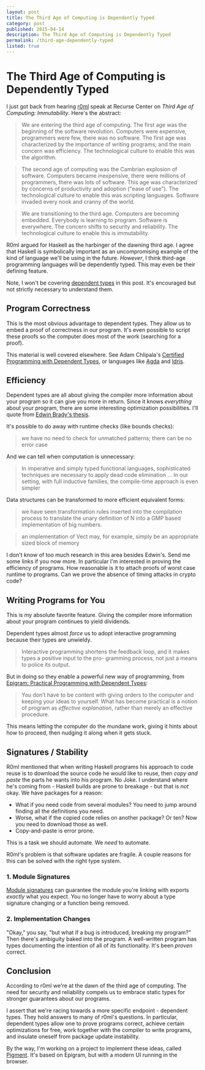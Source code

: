 ```yaml
---
layout: post
title: The Third Age of Computing is Dependently Typed
category: post
published: 2015-04-14
description: The Third Age of Computing is Dependently Typed
permalink: /third-age-dependently-typed
listed: true
---
```


# The Third Age of Computing is Dependently Typed

I just got back from hearing [r0ml](https://twitter.com/r0ml) speak at Recurse Center on *Third Age of Computing: Immutability*. Here's the abstract:

> We are entering the third age of computing. The first age was the beginning of the software revolution. Computers were expensive, programmers were few, there was no software. The first age was characterized by the importance of writing programs; and the main concern was efficiency. The technological culture to enable this was the algorithm.

> The second age of computing was the Cambrian explosion of software. Computers became inexpensive, there were millions of programmers, there was lots of software. This age was characterized by concerns of productivity and adoption ("ease of use"). The technological culture to enable this was scripting languages. Software invaded every nook and cranny of the world.

> We are transitioning to the third age. Computers are becoming embedded. Everybody is learning to program. Software is everywhere. The concern shifts to security and reliability. The technological culture to enable this is immutability.

R0ml argued for Haskell as the harbinger of the dawning third age. I agree that Haskell is symbolically important as an uncompromising example of the kind of language we'll be using in the future. *However*, I think third-age programming languages will be dependently typed. This may even be their defining feature.

<div class="aside" markdown="1">

Note, I won't be covering [dependent types](http://jozefg.bitbucket.org/posts/2014-08-25-dep-types-part-1.html) in this post. It's encouraged but not strictly necessary to understand them.

</div>


## Program Correctness

This is the most obvious advantage to dependent types. They allow us to embed a proof of correctness in our program. It's even possible to script these proofs so the computer does most of the work (searching for a proof).

This material is well covered elsewhere. See Adam Chlipala's [Certified Programming with Dependent Types](http://adam.chlipala.net/cpdt/), or languages like [Agda](http://wiki.portal.chalmers.se/agda/pmwiki.php) and [Idris](http://www.idris-lang.org/).

## Efficiency

Dependent types are all about giving the compiler more information about your program so it can give you more in return. Since it knows *everything* about your program, there are some interesting optimization possibilities. I'll quote from [Edwin Brady's thesis](http://eb.host.cs.st-andrews.ac.uk/writings/thesis.pdf).

It's possible to do away with runtime checks (like bounds checks):

> we have no need to check for unmatched patterns; there can be no error case

And we can tell when computation is unnecessary:

> In imperative and simply typed functional languages, sophisticated techniques are necessary
to apply dead code elimination ... In our setting, with full inductive families,
the compile-time approach is even simpler

Data structures can be transformed to more efficient equivalent forms:

> we have seen transformation rules inserted into the compilation process to translate
the unary definition of N into a GMP based implementation of big numbers.

>  an implementation of Vect may, for example, simply be an appropriate sized block
of memory

I don't know of too much research in this area besides Edwin's. Send me some links if you now more. In particular I'm interested in proving the efficiency of programs. How reasonable is it to attach proofs of worst case runtime to programs. Can we prove the absence of timing attacks in crypto code?


## Writing Programs for You

This is my absolute favorite feature. Giving the compiler more information about your program continues to yield dividends.

Dependent types almost *force* us to adopt interactive programming because their types are unwieldy.

> Interactive programming shortens the feedback loop, and it makes types a positive input to the pro- gramming process, not just a means to police its output.

But in doing so they enable a powerful new way of programming, from [Epigram: Practical Programming with Dependent Types](http://cs.ru.nl/~freek/courses/tt-2010/tvftl/epigram-notes.pdf):

> You don’t have to be content with giving orders to the computer and keeping your ideas to yourself. What has become practical is a notion of program as *effective explanation*, rather than merely an effective procedure.

This means letting the computer do the mundane work, giving it hints about how to proceed, then nudging it along when it gets stuck.


## Signatures / Stability

R0ml mentioned that when writing Haskell programs his approach to code reuse is to download the source code he would like to reuse, then *copy and paste* the parts he wants into his program. No Joke. I understand where he's coming from - Haskell builds are prone to breakage - but that is *not* okay. We have packages for a reason:

* What if you need code from several modules? You need to jump around finding all the definitions you need.
* Worse, what if the copied code relies on another package? Or ten? Now you need to download those as well.
* Copy-and-paste is error prone.

This is a task we should automate. We *need* to automate.

R0ml's problem is that software updates are fragile. A couple reasons for this can be solved with the right type system.

### 1. Module Signatures

[Module signatures](http://plv.mpi-sws.org/backpack/backpack-paper.pdf) can guarantee the module you're linking with exports *exactly* what you expect. You no longer have to worry about a type signature changing or a function being removed.

### 2. Implementation Changes

"Okay," you say, "but what if a bug is introduced, breaking my program?" Then there's ambiguity baked into the program. A well-written program has types documenting the intention of all of its functionality. It's been *proven* correct.

## Conclusion

According to r0ml we're at the dawn of the third age of computing. The need for security and reliability compels us to embrace static types for stronger guarantees about our programs.

I assert that we're racing towards a more specific endpoint - dependent types. They hold answers to many of r0ml's questions. In particular, dependent types allow one to prove programs correct, achieve certain optimizations for free, work together with the compiler to write programs, and insulate oneself from package update instability.

By the way, I'm working on a project to implement these ideas, called [Pigment](https://github.com/joelburget/pigment). It's based on Epigram, but with a modern UI running in the browser.
